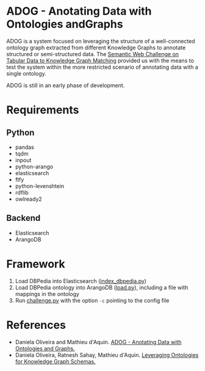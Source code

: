 # ADOG - Anotating Data with Ontologies andGraphs
ADOG is a system focused on leveraging the structure of a well-connected ontology graph extracted from different Knowledge Graphs to annotate structured or semi-structured data. The [Semantic Web Challenge on Tabular Data to Knowledge Graph Matching](http://www.cs.ox.ac.uk/isg/challenges/sem-tab) provided us with the means to test the system within the more restricted scenario of annotating data with a single ontology. 

ADOG is still in an early phase of development.

# Requirements

## Python
  * pandas 
  * tqdm 
  * inpout 
  * python-arango 
  * elasticsearch 
  * ftfy 
  * python-levenshtein 
  * rdflib 
  * owlready2
  
## Backend
  * Elasticsearch
  * ArangoDB
  
# Framework
  1. Load DBPedia into Elasticsearch ([index_dbpedia.py](https://github.com/danielapoliveira/iswc-annotation-challenge/blob/master/code/index_dbpedia.py))
  2. Load DBPedia ontology into ArangoDB ([load.py](https://github.com/danielapoliveira/iswc-annotation-challenge/blob/master/code/load.py)), including a file with mappings in the ontology
  3. Run [challenge.py](https://github.com/danielapoliveira/iswc-annotation-challenge/blob/master/code/challenge.py) with the option ```-c``` pointing to the config file
  
 # References
   * Daniela Oliveira and Mathieu d'Aquin. [ADOG - Anotating Data with Ontologies and Graphs.](http://www.cs.ox.ac.uk/isg/challenges/sem-tab/papers/ADOG.pdf)
   * Daniela Oliveira, Ratnesh Sahay, Mathieu d'Aquin. [Leveraging Ontologies for Knowledge Graph Schemas.](https://openreview.net/pdf?id=B1xnsmvaUE)
